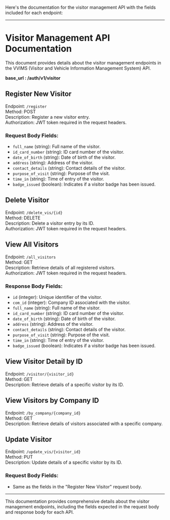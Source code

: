 Here's the documentation for the visitor management API with the fields included for each endpoint:

---

# Visitor Management API Documentation

This document provides details about the visitor management endpoints in the VVIMS (Visitor and Vehicle Information Management System) API.

**base_url : /auth/v1/visitor**
  
## Register New Visitor

Endpoint: `/register`  
Method: POST  
Description: Register a new visitor entry.  
Authorization: JWT token required in the request headers.  

### Request Body Fields:
- `full_name` (string): Full name of the visitor.
- `id_card_number` (string): ID card number of the visitor.
- `date_of_birth` (string): Date of birth of the visitor.
- `address` (string): Address of the visitor.
- `contact_details` (string): Contact details of the visitor.
- `purpose_of_visit` (string): Purpose of the visit.
- `time_in` (string): Time of entry of the visitor.
- `badge_issued` (boolean): Indicates if a visitor badge has been issued.

## Delete Visitor

Endpoint: `/delete_vis/{id}`  
Method: DELETE  
Description: Delete a visitor entry by its ID.  
Authorization: JWT token required in the request headers.  

## View All Visitors

Endpoint: `/all_visitors`  
Method: GET  
Description: Retrieve details of all registered visitors.  
Authorization: JWT token required in the request headers.  

### Response Body Fields:
- `id` (integer): Unique identifier of the visitor.
- `com_id` (integer): Company ID associated with the visitor.
- `full_name` (string): Full name of the visitor.
- `id_card_number` (string): ID card number of the visitor.
- `date_of_birth` (string): Date of birth of the visitor.
- `address` (string): Address of the visitor.
- `contact_details` (string): Contact details of the visitor.
- `purpose_of_visit` (string): Purpose of the visit.
- `time_in` (string): Time of entry of the visitor.
- `badge_issued` (boolean): Indicates if a visitor badge has been issued.

## View Visitor Detail by ID

Endpoint: `/visitor/{visitor_id}`  
Method: GET  
Description: Retrieve details of a specific visitor by its ID.  

## View Visitors by Company ID

Endpoint: `/by_company/{company_id}`  
Method: GET  
Description: Retrieve details of visitors associated with a specific company.  

## Update Visitor

Endpoint: `/update_vis/{visitor_id}`  
Method: PUT  
Description: Update details of a specific visitor by its ID.  

### Request Body Fields:
- Same as the fields in the "Register New Visitor" request body.

---

This documentation provides comprehensive details about the visitor management endpoints, including the fields expected in the request body and response body for each API.
